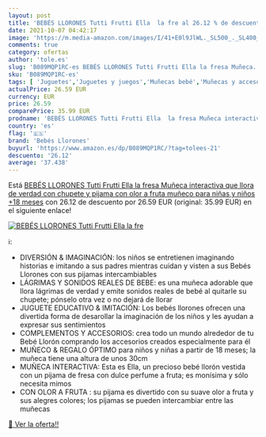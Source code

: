 ```yaml
---
layout: post
title: 'BEBÉS LLORONES Tutti Frutti Ella  la fre al 26.12 % de descuento'
date: 2021-10-07 04:42:17
image: 'https://m.media-amazon.com/images/I/41+E0l9JlWL._SL500_._SL400_.jpg'
comments: true
category: ofertas
author: 'tole.es'
slug: 'B089MQP1RC-es BEBÉS LLORONES Tutti Frutti Ella la fresa Muñeca...'
sku: 'B089MQP1RC-es'
tags: [ 'Juguetes','Juguetes y juegos','Muñecas bebé','Muñecas y accesorios','bebés','bebés llorones','llorones', ]
actualPrice: 26.59 EUR
currency: EUR
price: 26.59
comparePrice: 35.99 EUR
prodname: 'BEBÉS LLORONES Tutti Frutti Ella  la fresa Muñeca interactiva que llora de verdad con chupete y pijama con olor a fruta  muñeco para niñas y niños +18 meses'
country: 'es'
flag: '🇪🇸'
brand: 'Bebés Llorones'
buyurl: 'https://www.amazon.es/dp/B089MQP1RC/?tag=tolees-21'
descuento: '26.12'
average: '37.438'
---
```


Está [BEBÉS LLORONES Tutti Frutti Ella  la fresa Muñeca interactiva que llora de verdad con chupete y pijama con olor a fruta  muñeco para niñas y niños +18 meses](https://www.amazon.es/dp/B089MQP1RC/?tag=tolees-21) con 26.12 de descuento por 26.59 EUR (original: 35.99 EUR) en el siguiente enlace!

[![BEBÉS LLORONES Tutti Frutti Ella  la fre](https://m.media-amazon.com/images/I/41+E0l9JlWL._SL500_._SL400_.jpg)](https://www.amazon.es/dp/B089MQP1RC/?tag=tolees-21)

ℹ️:

- DIVERSIÓN & IMAGINACIÓN: los niños se entretienen imaginando historias e imitando a sus padres mientras cuidan y visten a sus Bebés Llorones con sus pijamas intercambiables
- LÁGRIMAS Y SONIDOS REALES DE BEBE: es una muñeca adorable que llora lágrimas de verdad y emite sonidos reales de bebé al quitarle su chupete; pónselo otra vez o no dejará de llorar
- JUGUETE EDUCATIVO & IMITACIÓN: Los bebés llorones ofrecen una divertida forma de desarollar la imaginación de los niños y les ayudan a expresar sus sentimientos
- COMPLEMENTOS Y ACCESORIOS: crea todo un mundo alrededor de tu Bebé Llorón comprando los accesorios creados especialmente para él
- MUÑECO & REGALO ÓPTIMO para niños y niñas a partir de 18 meses; la muñeca tiene una altura de unos 30cm
- MUÑECA INTERACTIVA: Esta es Ella, un precioso bebé llorón vestida con un pijama de fresa con dulce perfume a fruta; es monísima y sólo necesita mimos
- CON OLOR A FRUTA : su pijama es divertido con su suave olor a fruta y sus alegres colores; los pijamas se pueden intercambiar entre las muñecas

[🛒 Ver la oferta!!](https://www.amazon.es/dp/B089MQP1RC/?tag=tolees-21)
